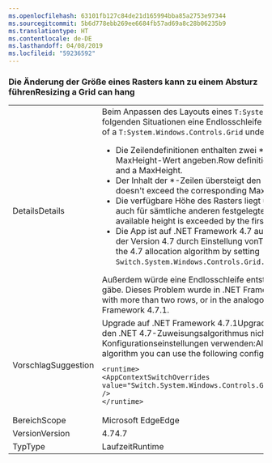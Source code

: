 ```yaml
---
ms.openlocfilehash: 63101fb127c84de21d165994bba85a2753e97344
ms.sourcegitcommit: 5b6d778ebb269ee6684fb57ad69a8c28b06235b9
ms.translationtype: HT
ms.contentlocale: de-DE
ms.lasthandoff: 04/08/2019
ms.locfileid: "59236592"
---
```

### <a name="resizing-a-grid-can-hang"></a><span data-ttu-id="2c23b-101">Die Änderung der Größe eines Rasters kann zu einem Absturz führen</span><span class="sxs-lookup"><span data-stu-id="2c23b-101">Resizing a Grid can hang</span></span>

|   |   |
|---|---|
|<span data-ttu-id="2c23b-102">Details</span><span class="sxs-lookup"><span data-stu-id="2c23b-102">Details</span></span>|<span data-ttu-id="2c23b-103">Beim Anpassen des Layouts eines <code>T:System.Windows.Controls.Grid</code>-Rasters kann in den folgenden Situationen eine Endlosschleife entstehen:</span><span class="sxs-lookup"><span data-stu-id="2c23b-103">An infinite loop can occur during layout of a <code>T:System.Windows.Controls.Grid</code> under the following circumstances:</span></span><ul><li><span data-ttu-id="2c23b-104">Die Zeilendefinitionen enthalten zwei \*-Zeilen, die jeweils einen MinHeight- und einen MaxHeight-Wert angeben.</span><span class="sxs-lookup"><span data-stu-id="2c23b-104">Row definitions contain two \*-rows, both declaring a MinHeight and a MaxHeight.</span></span></li><li><span data-ttu-id="2c23b-105">Der Inhalt der \*-Zeilen übersteigt den MaxHeight-Wert nicht</span><span class="sxs-lookup"><span data-stu-id="2c23b-105">Content of the \*-rows doesn't exceed the corresponding MaxHeight</span></span></li><li><span data-ttu-id="2c23b-106">Die verfügbare Höhe des Rasters liegt unterhalb des ersten MinHeight-Werts (dies gilt auch für sämtliche anderen festgelegten oder automatisch generierten Zeilen)</span><span class="sxs-lookup"><span data-stu-id="2c23b-106">The Grid's available height is exceeded by the first MinHeight (plus any other fixed or Auto rows)</span></span></li><li><span data-ttu-id="2c23b-107">Die App ist auf .NET Framework 4.7 ausgelegt oder aktiviert den Zuweisungsalgorithmus der Version 4.7 durch Einstellung von</span><span class="sxs-lookup"><span data-stu-id="2c23b-107">The app targets .NET Framework 4.7, or opts in to the 4.7 allocation algorithm by setting</span></span> <code>Switch.System.Windows.Controls.Grid.StarDefinitionsCanExceedAvailableSpace=false</code></li></ul><span data-ttu-id="2c23b-108">Außerdem würde eine Endlosschleife entstehen, wenn es mehr als zwei Zeilen oder Spalten gäbe. Dieses Problem wurde in .NET Framework 4.7.1 behoben.</span><span class="sxs-lookup"><span data-stu-id="2c23b-108">The loop would also happen with more than two rows, or in the analogous case for columns.The issue is fixed in .NET Framework 4.7.1.</span></span>|
|<span data-ttu-id="2c23b-109">Vorschlag</span><span class="sxs-lookup"><span data-stu-id="2c23b-109">Suggestion</span></span>|<span data-ttu-id="2c23b-110">Upgrade auf .NET Framework 4.7.1</span><span class="sxs-lookup"><span data-stu-id="2c23b-110">Upgrade to .NET Framework 4.7.1.</span></span>  <span data-ttu-id="2c23b-111">Wenn Sie hingegen den .NET 4.7-Zuweisungsalgorithmus nicht benötigen, können Sie auch die folgenden Konfigurationseinstellungen verwenden:</span><span class="sxs-lookup"><span data-stu-id="2c23b-111">Alternatively, if you don't need the 4.7 allocation algorithm you can use the following configuration setting:</span></span><pre><code class="lang-xml">&lt;runtime&gt;&#13;&#10;&lt;AppContextSwitchOverrides value=&quot;Switch.System.Windows.Controls.Grid.StarDefinitionsCanExceedAvailableSpace=true&quot; /&gt;&#13;&#10;&lt;/runtime&gt;&#13;&#10;</code></pre>|
|<span data-ttu-id="2c23b-112">Bereich</span><span class="sxs-lookup"><span data-stu-id="2c23b-112">Scope</span></span>|<span data-ttu-id="2c23b-113">Microsoft Edge</span><span class="sxs-lookup"><span data-stu-id="2c23b-113">Edge</span></span>|
|<span data-ttu-id="2c23b-114">Version</span><span class="sxs-lookup"><span data-stu-id="2c23b-114">Version</span></span>|<span data-ttu-id="2c23b-115">4.7</span><span class="sxs-lookup"><span data-stu-id="2c23b-115">4.7</span></span>|
|<span data-ttu-id="2c23b-116">Typ</span><span class="sxs-lookup"><span data-stu-id="2c23b-116">Type</span></span>|<span data-ttu-id="2c23b-117">Laufzeit</span><span class="sxs-lookup"><span data-stu-id="2c23b-117">Runtime</span></span>|

